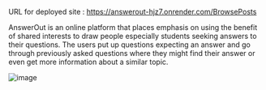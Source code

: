 URL for deployed site : https://answerout-hjz7.onrender.com/BrowsePosts

AnswerOut is an online platform that places emphasis on using the benefit of shared
interests to draw people especially students seeking answers to their questions. The
users put up questions expecting an answer and go through previously asked
questions where they might find their answer or even get more information about a
similar topic.

![image](https://github.com/Natiz88/fyp/assets/102940030/38a0b0e9-2f9b-4b3d-a5df-ffba56aa0c05)

